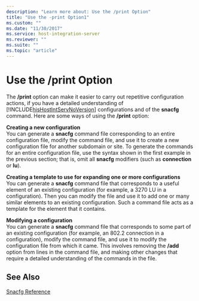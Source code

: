 ```yaml
---
description: "Learn more about: Use the /print Option"
title: "Use the -print Option1"
ms.custom: ""
ms.date: "11/30/2017"
ms.service: host-integration-server
ms.reviewer: ""
ms.suite: ""
ms.topic: "article"
---
```

# Use the /print Option
The **/print** option can make it easier to carry out repetitive configuration actions, if you have a detailed understanding of [!INCLUDE[hisHostIntServNoVersion](../includes/hishostintservnoversion-md.md)] configurations and of the **snacfg** command. Here are some ways of using the **/print** option:  
  
 **Creating a new configuration**  
 You can generate a **snacfg** command file corresponding to an entire configuration file, modify the command file, and use it to create a new configuration file for another subdomain or site. To generate the commands for an entire configuration file, use the syntax shown in the first example in the previous section; that is, omit all **snacfg** modifiers (such as **connection** or **lu**).  
  
 **Creating a template to use for expanding one or more configurations**  
 You can generate a **snacfg** command file that corresponds to a useful element of an existing configuration (for example, a 3270 LU in a configuration). Then you can modify the file and use it to add one or many similar elements to an existing configuration. Such a command file acts as a template for the element that it contains.  
  
 **Modifying a configuration**  
 You can generate a **snacfg** command file that corresponds to some part of an existing configuration (for example, an 802.2 connection in a configuration), modify the command file, and use it to modify the configuration file from which it came. This involves removing the **/add** option from lines in the command file, and making other changes that require a detailed understanding of the commands in the file.  
  
## See Also  
 [Snacfg Reference](../core/snacfg-reference2.md)
